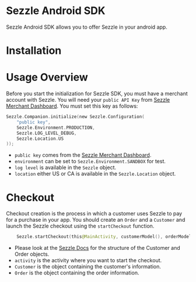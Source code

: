 Sezzle Android SDK
==================

Sezzle Android SDK allows you to offer Sezzle in your android app.

# Installation

# Usage Overview

Before you start the initialization for Sezzle SDK, you must have a merchant account with Sezzle.
You will need your `public API Key` from [Sezzle Merchant Dashboard](https://dashboard.sezzle.com/merchant).
You must set this key as follows:

```kotlin
Sezzle.Companion.initialize(new Sezzle.Configuration(
    "public key",
    Sezzle.Environment.PRODUCTION,
    Sezzle.LOG_LEVEL_DEBUG,
    Sezzle.Location.US
));
```
- `public key` comes from the [Sezzle Merchant Dashboard](https://dashboard.sezzle.com/merchant).
- `environment` can be set to `Sezzle.Environment.SANDBOX` for test.
- `log level` is available in the `Sezzle` object.
- `location` either US or CA is available in the `Sezzle.Location` object.

# Checkout
Checkout creation is the process in which a customer uses Sezzle to pay for a purchase in your app.
You should create an `Order` and a `Customer` and launch the Sezzle checkout using the `startCheckout` function.

```kotlin
    Sezzle.startCheckout(this@MainActivity, customerModel(), orderModel())
```
- Please look at the [Sezzle Docs](https://docs.sezzle.com/#sessions) for the structure of the Customer and Order objects.
- `activity` is the activity where you want to start the checkout.
- `Customer` is the object containing the customer's information.
- `Order` is the object containing the order information.





